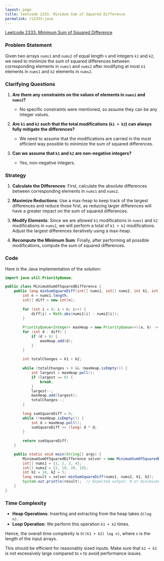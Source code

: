```yaml
---
layout: page
title: leetcode 2333. Minimum Sum of Squared Difference
permalink: /s2333-java
---
```

[Leetcode 2333. Minimum Sum of Squared Difference](https://algoadvance.github.io/algoadvance/l2333)
### Problem Statement

Given two arrays `nums1` and `nums2` of equal length `n` and integers `k1` and `k2`, we need to minimize the sum of squared differences between corresponding elements in `nums1` and `nums2` after modifying at most `k1` elements in `nums1` and `k2` elements in `nums2`.

### Clarifying Questions

1. **Are there any constraints on the values of elements in `nums1` and `nums2`?**
   - No specific constraints were mentioned, so assume they can be any integer values.
   
2. **Are `k1` and `k2` such that the total modifications (`k1 + k2`) can always fully mitigate the differences?**
   - We need to assume that the modifications are carried in the most efficient way possible to minimize the sum of squared differences.

3. **Can we assume that `k1` and `k2` are non-negative integers?**
   - Yes, non-negative integers.

### Strategy

1. **Calculate the Differences**: First, calculate the absolute differences between corresponding elements in `nums1` and `nums2`.
  
2. **Maximize Reductions**: Use a max-heap to keep track of the largest differences and reduce those first, as reducing larger differences will have a greater impact on the sum of squared differences.

3. **Modify Elements**: Since we are allowed `k1` modifications in `nums1` and `k2` modifications in `nums2`, we will perform a total of `k1 + k2` modifications. Adjust the largest differences iteratively using a max-heap.

4. **Recompute the Minimum Sum**: Finally, after performing all possible modifications, compute the sum of squared differences.

### Code

Here is the Java implementation of the solution:

```java
import java.util.PriorityQueue;

public class MinimumSumOfSquaredDifference {
    public long minSumSquareDiff(int[] nums1, int[] nums2, int k1, int k2) {
        int n = nums1.length;
        int[] diff = new int[n];
        
        for (int i = 0; i < n; i++) {
            diff[i] = Math.abs(nums1[i] - nums2[i]);
        }
        
        PriorityQueue<Integer> maxHeap = new PriorityQueue<>((a, b) -> b - a);
        for (int d : diff) {
            if (d > 0) {
                maxHeap.add(d);
            }
        }
        
        int totalChanges = k1 + k2;
        
        while (totalChanges > 0 && !maxHeap.isEmpty()) {
            int largest = maxHeap.poll();
            if (largest == 0) {
                break;
            }
            largest--;
            maxHeap.add(largest);
            totalChanges--;
        }
        
        long sumSquareDiff = 0;
        while (!maxHeap.isEmpty()) {
            int d = maxHeap.poll();
            sumSquareDiff += (long) d * d;
        }
        
        return sumSquareDiff;
    }

    public static void main(String[] args) {
        MinimumSumOfSquaredDifference solver = new MinimumSumOfSquaredDifference();
        int[] nums1 = {1, 2, 3, 4};
        int[] nums2 = {2, 10, 20, 19};
        int k1 = 10, k2 = 5;
        long result = solver.minSumSquareDiff(nums1, nums2, k1, k2);
        System.out.println(result);  // Expected output: 0 or minimized value
    }
}
```

### Time Complexity

- **Heap Operations**: Inserting and extracting from the heap takes `O(log n)`. 
- **Loop Operation**: We perform this operation `k1 + k2` times.

Hence, the overall time complexity is `O((k1 + k2) log n)`, where `n` is the length of the input arrays.

This should be efficient for reasonably sized inputs. Make sure that `k1 + k2` is not excessively large compared to `n` to avoid performance issues.
